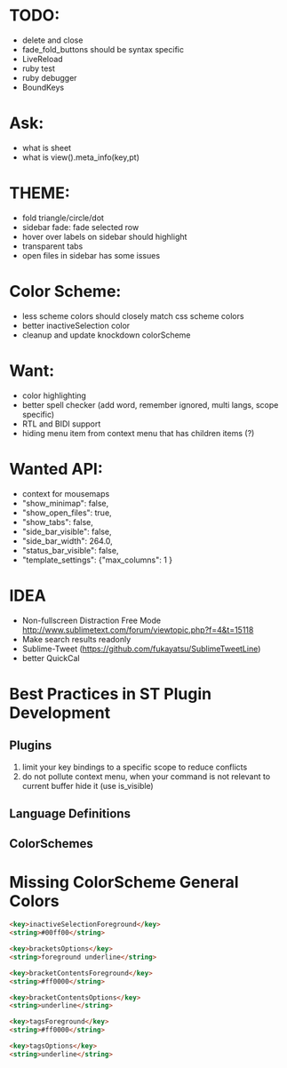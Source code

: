 # TODO:
- delete and close
- fade_fold_buttons should be syntax specific
- LiveReload
- ruby test
- ruby debugger
- Bound​Keys

# Ask:
- what is sheet
- what is view().meta_info(key,pt)

# THEME:
- fold triangle/circle/dot
- sidebar fade: fade selected row
- hover over labels on sidebar should highlight
- transparent tabs
- open files in sidebar has some issues

# Color Scheme:
- less scheme colors should closely match css scheme colors
- better inactiveSelection color
- cleanup and update knockdown colorScheme

    
# Want:
- color highlighting
- better spell checker (add word, remember ignored, multi langs, scope specific)
- RTL and BIDI support
- hiding menu item from context menu that has children items (?)

# Wanted API:
- context for mousemaps
- "show_minimap": false,
- "show_open_files": true,
- "show_tabs": false,
- "side_bar_visible": false,
- "side_bar_width": 264.0,
- "status_bar_visible": false,
- "template_settings": {"max_columns": 1 }

# IDEA
- Non-fullscreen Distraction Free Mode 
    http://www.sublimetext.com/forum/viewtopic.php?f=4&t=15118
- Make search results readonly
- Sublime-Tweet (https://github.com/fukayatsu/SublimeTweetLine)
- better QuickCal

# Best Practices in ST Plugin Development

## Plugins
1. limit your key bindings to a specific scope to reduce conflicts
2. do not pollute context menu, when your command is not relevant to current buffer hide it (use is_visible)

## Language Definitions

## ColorSchemes


# Missing ColorScheme General Colors
``` html
<key>inactiveSelectionForeground</key>
<string>#00ff00</string>

<key>bracketsOptions</key>
<string>foreground underline</string>

<key>bracketContentsForeground</key>
<string>#ff0000</string>

<key>bracketContentsOptions</key>
<string>underline</string>

<key>tagsForeground</key>
<string>#ff0000</string>

<key>tagsOptions</key>
<string>underline</string>
```
